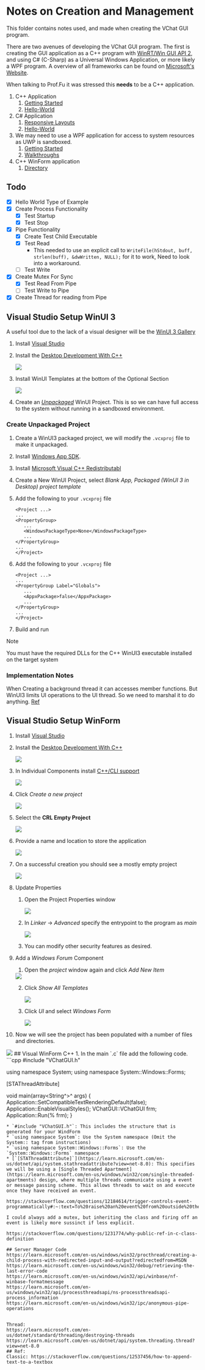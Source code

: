 # Notes on Creation and Management
This folder contains notes used, and made when creating the VChat GUI program.

There are two avenues of developing the VChat GUI program. The first is creating the GUI application as a C++ program with [WinRT/Win GUI API 2](https://learn.microsoft.com/en-us/windows/uwp/cpp-and-winrt-apis/intro-to-using-cpp-with-winrt), and using C# (C-Sharp) as a Universal Windows Application, or more likely a WPF program. A overview of all frameworks can be found on [Microsoft's Website](https://learn.microsoft.com/en-us/windows/apps/get-started/?tabs=cpp-win32%2Cnet-maui#app-development-framework-feature-comparison).

When talking to Prof.Fu it was stressed this **needs** to be a C++ application.


1) C++ Application
   1) [Getting Started](https://learn.microsoft.com/en-us/windows/apps/winui/winui2/getting-started)
   2) [Hello-World](https://learn.microsoft.com/en-us/windows/uwp/get-started/create-a-basic-windows-10-app-in-cppwinrt)
2) C# Application
   1) [Responsive Layouts](https://learn.microsoft.com/en-us/windows/apps/design/layout/layouts-with-xaml)
   2) [Hello-World](https://learn.microsoft.com/en-us/windows/uwp/get-started/create-a-hello-world-app-xaml-universal)
3) We may need to use a WPF application for access to system resources as UWP is sandboxed.
   1) [Getting Started](https://learn.microsoft.com/en-us/visualstudio/get-started/csharp/tutorial-wpf?view=vs-2022)
   2) [Walkthroughs](https://learn.microsoft.com/en-us/dotnet/desktop/wpf/getting-started/wpf-walkthroughs?view=netframeworkdesktop-4.8)
4) C++ WinForm application
   1) [Directory](https://learn.microsoft.com/en-us/cpp/dotnet/dotnet-programming-with-cpp-cli-visual-cpp?view=msvc-170)

## Todo

* [x] Hello World Type of Example
* [x] Create Process Functionality
  * [x] Test Startup
  * [x] Test Stop
* [x] Pipe Functionality
  * [x] Create Test Child Executable
  * [x] Test Read
    * This needed to use an explicit call to `WriteFile(hStdout, buff, strlen(buff), &dwWritten, NULL);` for it to work, Need to look into a workaround.
  * [ ] Test Write
* [X] Create Mutex For Sync
  * [X] Test Read From Pipe
  * [ ] Test Write to Pipe
* [x] Create Thread for reading from Pipe

## Visual Studio Setup WinUI 3
A useful tool due to the lack of a visual designer will be the [WinUI 3 Gallery](https://apps.microsoft.com/detail/9p3jfpwwdzrc?hl=en-us&gl=US)

1) Install [Visual Studio](https://visualstudio.microsoft.com/)
2) Install the [Desktop Development With C++](https://learn.microsoft.com/en-us/cpp/build/vscpp-step-0-installation?view=msvc-170#:~:text=For%20core%20C%20and%20C%2B%2B%20support%2C)

   <img src="Images/DDC.png">

3. Install WinUI Templates at the bottom of the Optional Section

   <img src="Images/Template-Install.png">

4. Create an [*Unpackaged*](https://learn.microsoft.com/en-us/windows/apps/winui/winui3/create-your-first-winui3-app#unpackaged-create-a-new-project-for-an-unpackaged-c-or-c-winui-3-desktop-app) WinUI Project. This is so we can have full access to the system without running in a sandboxed environment.

### Create Unpackaged Project
1. Create a WinUI3 packaged project, we will modify the `.vcxproj` file to make it unpackaged.
2. Install [Windows App SDK](https://learn.microsoft.com/en-us/windows/apps/windows-app-sdk/downloads).
3. Install [Microsoft Visual C++ Redistributabl](https://learn.microsoft.com/en-us/cpp/windows/latest-supported-vc-redist?view=msvc-170)
4. Create a New WinUI Project, select *Blank App, Packaged (WinUI 3 in Desktop) project template*

5. Add the following to your `.vcxproj` file
   ```
   <Project ...>
   ...
   <PropertyGroup>
      ...
      <WindowsPackageType>None</WindowsPackageType>
      ...
   </PropertyGroup> 
   ...
   </Project>
   ```
5. Add the following to your `.vcxproj` file
   ```
   <Project ...>
   ...
   <PropertyGroup Label="Globals">
      ...
      <AppxPackage>false</AppxPackage>
      ...
   </PropertyGroup> 
   ...
   </Project>
   ```
6. Build and run

> [!NOTE]
> You must have the required DLLs for the C++ WinUI3 executable installed on the target system

### Implementation Notes

When Creating a background thread it can accesses member functions. But WinUI3 limits UI operations to the UI thread. So we need to marshal it to do anything. [Ref](https://learn.microsoft.com/en-us/windows/windows-app-sdk/api/winrt/microsoft.ui.dispatching.dispatcherqueue?view=windows-app-sdk-1.5)


## Visual Studio Setup WinForm
1) Install [Visual Studio](https://visualstudio.microsoft.com/) 
2) Install the [Desktop Development With C++](https://learn.microsoft.com/en-us/cpp/build/vscpp-step-0-installation?view=msvc-170#:~:text=For%20core%20C%20and%20C%2B%2B%20support%2C)

   <img src="Images/DDC.png">

3) In Individual Components install [C++/CLI support](https://learn.microsoft.com/en-us/cpp/dotnet/dotnet-programming-with-cpp-cli-visual-cpp?view=msvc-170)

   <img src="Images/CPPCLI.png">

4. Click *Create a new project*

   <img src="Images/CRNP.png">

5. Select the **CRL Empty Project**

   <img src="Images/CLREP.png">

6. Provide a name and location to store the application

   <img src="Images/CCLREP.png">

7. On a successful creation you should see a mostly empty project

   <img src="Images/SCCLREP.png">

8. Update Properties
   1. Open the Project Properties window

      <img src="Images/Properties-1.png">

   2. In *Linker* -> *Advanced* specify the entrypoint to the program as *main*

      <img src="Images/Properties-2.png">

   3. You can modify other security features as desired.
9. Add a *Windows Forum* Component 
   1.  Open the *project* window again and click *Add New Item*

      <img src="Images/FoAdd-1.png">

   2. Click *Show All Templates*

      <img src="Images/FoAdd-2.png">

   3. Click *UI* and select *Windows Form*

      <img src="Images/FoAdd-3.png">

10. Now we will see the project has been populated with a number of files and directories.

   <img src="Images/Setup.png">
## Visual WinForm C++
1. In the main `.c` file add the following code. 
   ```cpp
   #include "VChatGUI.h"

   using namespace System;
   using namespace System::Windows::Forms;

   [STAThreadAttribute]

   void main(array<String^>^ args) {
      Application::SetCompatibleTextRenderingDefault(false);
      Application::EnableVisualStyles();
      VChatGUI::VChatGUI frm;
      Application::Run(% frm);
   }
   ```
   * `#include "VChatGUI.h"`: This includes the structure that is generated for your WindForm
   * `using namespace System`: Use the System namespace (Omit the System:: tag from instructions)
   * `using namespace System::Windows::Forms`: Use the `System::Windows::Forms` namespace
   * [`[STAThreadAttribute]`](https://learn.microsoft.com/en-us/dotnet/api/system.stathreadattribute?view=net-8.0): This specifies we will be using a [Single Threaded Apartment](https://learn.microsoft.com/en-us/windows/win32/com/single-threaded-apartments) design, where multiple threads communicate using a event or message passing scheme. This allows threads to wait on and execute once they have received an event.  

https://stackoverflow.com/questions/12184614/trigger-controls-event-programmatically#:~:text=To%20raise%20an%20event%20from%20outside%20the%20declaring,%7B%20public%20void%20ProgrammaticClick%28EventArgs%20e%29%20%7B%20base.OnClick%28e%29%3B%20%7D

I could always add a mutex, but inheriting the class and firing off an event is likely more sussinct if less explicit. 

https://stackoverflow.com/questions/1231774/why-public-ref-in-c-class-definition

## Server Manager Code
https://learn.microsoft.com/en-us/windows/win32/procthread/creating-a-child-process-with-redirected-input-and-output?redirectedfrom=MSDN
https://learn.microsoft.com/en-us/windows/win32/debug/retrieving-the-last-error-code
https://learn.microsoft.com/en-us/windows/win32/api/winbase/nf-winbase-formatmessage
https://learn.microsoft.com/en-us/windows/win32/api/processthreadsapi/ns-processthreadsapi-process_information
https://learn.microsoft.com/en-us/windows/win32/ipc/anonymous-pipe-operations


Thread:
https://learn.microsoft.com/en-us/dotnet/standard/threading/destroying-threads
https://learn.microsoft.com/en-us/dotnet/api/system.threading.thread?view=net-8.0
## Ref: 
Classic: https://stackoverflow.com/questions/12537456/how-to-append-text-to-a-textbox
